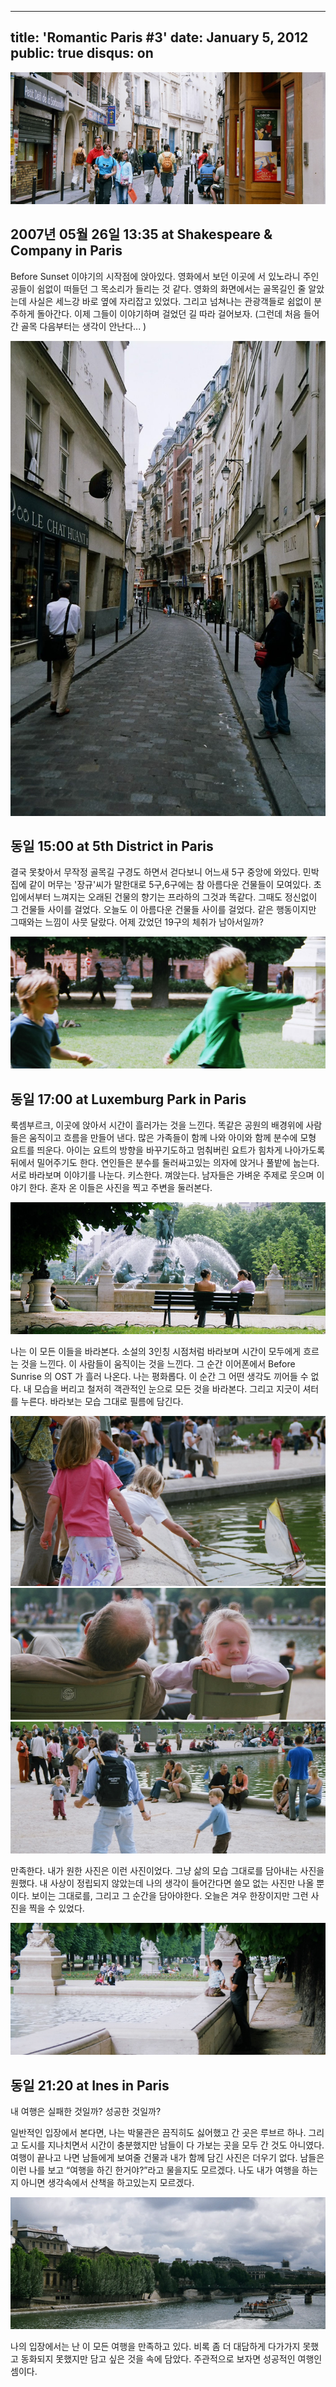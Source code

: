 ----
title: 'Romantic Paris #3'
date: January 5, 2012
public: true
disqus: on
----

![센 강의 고서점 거리](/media/page/travel/europe/europe-298.jpg)

2007년 05월 26일 13:35 at Shakespeare & Company in Paris
--------------------------------------------------------

Before Sunset 이야기의 시작점에 앉아있다. 영화에서 보던 이곳에 서 있노라니
주인공들이 쉼없이 떠들던 그 목소리가 들리는 것 같다. 영화의 화면에서는
골목길인 줄 알았는데 사실은 세느강 바로 옆에 자리잡고 있었다. 그리고 넘쳐나는
관광객들로 쉼없이 분주하게 돌아간다. 이제 그들이 이야기하며 걸었던 길 따라
걸어보자. (그런데 처음 들어간 골목 다음부터는 생각이 안난다... )

![파리의 거리](/media/page/travel/europe/europe-297.jpg)

동일 15:00 at 5th District in Paris
-----------------------------------

결국 못찾아서 무작정 골목길 구경도 하면서 걷다보니 어느새 5구 중앙에 와있다.
민박집에 같이 머무는 '장규'씨가 말한대로 5구,6구에는 참 아름다운 건물들이
모여있다. 초입에서부터 느껴지는 오래된 건물의 향기는 프라하의 그것과 똑같다.
그때도 정신없이 그 건물들 사이를 걸었다. 오늘도 이 아름다운 건물들 사이를
걸었다. 같은 행동이지만 그때와는 느낌이 사뭇 달랐다. 어제 갔었던 19구의 체취가
남아서일까?

![룩셈부르크 공원의 아이들](/media/page/travel/europe/europe-300.jpg)

동일 17:00 at Luxemburg Park in Paris
-------------------------------------

룩셈부르크, 이곳에 앉아서 시간이 흘러가는 것을 느낀다. 똑같은 공원의 배경위에
사람들은 움직이고 흐름을 만들어 낸다. 많은 가족들이 함께 나와 아이와 함께
분수에 모형 요트를 띄운다. 아이는 요트의 방향을 바꾸기도하고 멈춰버린 요트가
힘차게 나아가도록 뒤에서 밀어주기도 한다. 연인들은 분수를 둘러싸고있는 의자에
앉거나 풀밭에 눕는다. 서로 바라보며 이야기를 나눈다. 키스한다. 껴앉는다.
남자들은 가벼운 주제로 웃으며 이야기 한다. 혼자 온 이들은 사진을 찍고 주변을
둘러본다.

![룩셈부르크 공원](/media/page/travel/europe/europe-301.jpg)

나는 이 모든 이들을 바라본다. 소설의 3인칭 시점처럼 바라보며 시간이 모두에게
흐르는 것을 느낀다. 이 사람들이 움직이는 것을 느낀다. 그 순간 이어폰에서
Before Sunrise 의 OST 가 흘러 나온다. 나는 평화롭다. 이 순간 그 어떤 생각도
끼어들 수 없다. 내 모습을 버리고 철저히 객관적인 눈으로 모든 것을 바라본다.
그리고 지긋이 셔터를 누른다. 바라보는 모습 그대로 필름에 담긴다.

![룩셈부르크 공원 풍경](/media/page/travel/europe/europe-304.jpg)
![룩셈부르크 공원 풍경](/media/page/travel/europe/europe-307.jpg)
![룩셈부르크 공원 풍경](/media/page/travel/europe/europe-308.jpg)

만족한다. 내가 원한 사진은 이런 사진이었다. 그냥 삶의 모습 그대로를 담아내는
사진을 원했다. 내 사상이 정립되지 않았는데 나의 생각이 들어간다면 쓸모 없는
사진만 나올 뿐이다. 보이는 그대로를, 그리고 그 순간을 담아야한다. 오늘은 겨우
한장이지만 그런 사진을 찍을 수 있었다.

![룩셈부르크 공원 풍경](/media/page/travel/europe/europe-303.jpg)

동일 21:20 at Ines in Paris
---------------------------

내 여행은 실패한 것일까? 성공한 것일까? 

일반적인 입장에서 본다면, 나는 박물관은 끔직히도 싫어했고 간 곳은 루브르 하나.
그리고 도시를 지나치면서 시간이 충분했지만 남들이 다 가보는 곳을 모두 간 것도
아니였다. 여행이 끝나고 나면 남들에게 보여줄 건물과 내가 함께 담긴 사진은
더우기 없다. 남들은 이런 나를 보고 “여행을 하긴 한거야?”라고 물을지도
모르겠다. 나도 내가 여행을 하는지 아니면 생각속에서 산책을 하고있는지
모르겠다.

![센 강](/media/page/travel/europe/europe-312.jpg)

나의 입장에서는 난 이 모든 여행을 만족하고 있다. 비록 좀 더 대담하게 다가가지
못했고 동화되지 못했지만 담고 싶은 것을 속에 담았다. 주관적으로 보자면
성공적인 여행인 셈이다.
